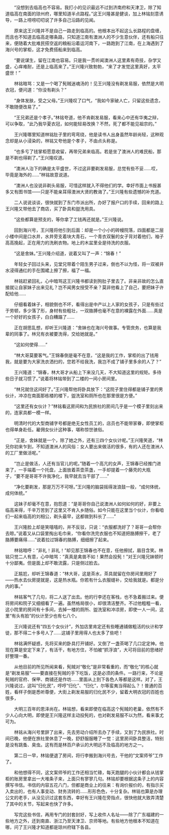 　　“没想到去临高也不容易。我打小的见识最远不过到济南府和天津卫，除了知道临高在南面的琼州府，哪里知道半点路程。”这王兴隆甚是健谈，加上林铭刻意诱导，一路上唠唠叨叨说了许多自己沿路的见闻。

　　原来这王兴隆并不是自己一路走到临高的。他根本出不起这么长路程的盘缠，而且也不知道去临高走哪条路，只知道江南有澳洲人的不少生意伙伴，还有船只往来，便随着大批难民搭空返的粮船沿着运河南下，一路跑到了江南，在上海遇到了海兴号的掌柜，这才免费搭船来到临高。

　　“要说谋生，留在江南也容易。只是我一贯听闻澳洲人这里素有奇技，杂学又盛，心痒难耐，还是上临高来了。”王兴隆兴致勃勃，“来了才发觉这里真好，太平盛世！”

　　林铭暗骂：又是一个喝了髡贼迷魂汤的！见王兴隆没有剃发易服，依然是大明衣冠，便问道：“你没有剃头？”

　　“身体发肤，受之父母。”王兴隆叹了口气，“我如今家破人亡，只留这些遗念，不敢随便改易了。”

　　“王兄弟还是个孝子。”林铭夸道，他不肯剃发易服，看来心中还有华夷之辩，可以争取，“此乃我华夏衣冠，如何能轻易改换？不然，死了都不能见祖宗的。”

　　王兴隆哪里知道林铭肚子里的弯弯绕，他是读书人出身虽然年龄尚轻，这种观念却是从小浸染的，林铭又夸他是个孝子，不由点头称是。

　　“也多亏了钱掌柜愿意收留，再带兄弟来临高。若是坐了澳洲人的难民船，那是不剃也得剃了。”王兴隆叹道。

　　“澳洲人治下的确是太平盛世，不过这非要剃发易服，总觉有些不妥……哎，毕竟是海外的……”林铭故意说道。

　　“澳洲人也没说非剃头易服，可惜这样就入不得他们的学。幸好市面上书报甚多又有图书馆——只是不能亲耳得澳洲大贤的教诲了。”王兴隆有些遗憾的补充道。

　　二人说说谈谈，很快就到了东门市派出所，办好了报户口的手续，回来的路上王兴隆又带他去了商店，买了卧具和盥洗用具。

　　“这些都算是预支的，等你拿了工钱再还就是。”王兴隆说。

　　回到海兴号，王兴隆将他引到后面：却是一个小小的砖幔院落，四面都是二层小楼中间是口水井，水井旁支着块大青石，一个青衣双鬟的女子背对着他们，袖子高高挽起，正在用力的洗刷衣物。地上的木盆里全是待洗的衣服。

　　“这是舍妹。”王兴隆介绍道，说着又叫了一声：“锦春！”

　　年轻女子回过头来，见堂兄带着个陌生男子过来，倒也不以为怪，将一双被井水浸得通红的手在围裙上擦了擦，福了一福。

　　林铭赶紧回礼，心中暗骂这王兴隆书都读到狗肚子里去了。非亲非故的怎么直接就让自家妹子出来见礼？岂不闻男女授受不亲？莫非他看上了自己，要把妹子许配给他……

　　仔细看着妹子，相貌倒也不坏，看得出是中产以上人家的女孩子，只是有些过于劳顿，多少落了形，身材有些粗壮，一双胳膊也毫不在意的裸露在外面……真是一个好好的女孩子，白白糟蹋了……

　　正在胡思乱想，却听王兴隆道：“舍妹也在海兴号做事。专管庶务，也算是我辈的同事了。林兄有衣被要洗得，交给她就是。”

　　“这如何使得……”

　　“林大哥莫要客气。”王锦春倒是毫不在意，“这是我的工作，掌柜的出了钱用我，就是要为大家洗衣洒扫的，您若不给我洗，我岂不成了铺子里多余的人了？”

　　王兴隆道：“锦春，林大哥才从船上下来没几天，不大知道这里的规矩。多待些日子就习惯了。”说着将林铭带到了二楼的一间小房间里。

　　“林兄就住这间好了。”王兴隆帮他将卧具放下：“这院子里住得都是铺子里的男伙计，冲凉在南面那栋楼的楼下，盥洗室和厕所也在那里很是方便。”

　　“这里还有女伙计？”林铭看这房间和为民旅社的房间几乎是一个模子里刻出来的，连家具都一模一样。

　　明清时代的大型商铺字号都是绝无女性员工的，店员也不能带家眷，即使掌柜也得单身赴任。雇佣女伙计这种事，堪称惊世骇俗。

　　“正是，舍妹就是一个，除了她之外，还有三四个女伙计呢。”王兴隆笑道，“林兄你初来乍到，不知道澳洲人的风俗：女人要出来做活的很多，有的人还在澳洲人的工厂里做活呢。”

　　“岂止是做活，人还有当官儿的呢。”随着一个高亢的女声，王锦春已经推门进来了，一手端着一个托盘，上面放着茶壶茶盏，一手却提着一个藤壳的大瓶子，“要不是哥哥不许我净化，我早就去当干部了……”

　　“净化要剃发，那是万万不可呀。”王兴隆的脑袋摇得泼浪鼓一般，“成何体统，成何体统。”

　　这妹子却毫不在意，抱怨道：“是哥哥你自己说澳洲人如何如何的好，非要上临高来得，千辛万苦到了这里又不肯入乡随俗。如今只能在这里当个伙计，你看咱们一起来临高的刘相公，剃头最早，这都做到科长了……”

　　王兴隆脸上却是笑嘻嘻的，并不反驳，只说：“衣服都洗好了？哥哥一会帮你去晾。”说着又从口袋里掏出毛巾来，“你看你洗完衣服也不知道把胳膊擦干，老了胳膊要痛得……”说着拉过锦春的胳膊，细细擦了起来。

　　林铭暗呼：“非礼！非礼！”却见那王锦春也不在意，任他擦拭，眉目含笑。林铭只觉二人有意，心中暗骂：“真真是禽兽不如！果然会投髡！”对王兴隆兄妹顿时十分鄙夷。但是面上却不敢流露，只是侧过脸去。

　　正尴尬，却听王锦春道：“林大哥，这是茶水，茶具就留在你房间里用好了——热水去伙房提就是，这是热水瓶。你若有什么衣服缝补，交给我就是。都是分内的事。”

　　林铭客气了几句，将二人送了出去。他的行李还在客栈，也不急着搬过来。便将房间和院子又细细看了一遍。虽然格局很小，却很清洁整齐。不过他粗粗一看，这小院里的房间有十多间，去掉一楼的厕所、盥洗室和冲凉房，即使一人一间，这里“有头有脸”的伙计至少也有七八个。

　　王兴隆说还有“四五个女伙计”，外加店里肯定还有些睡通铺做粗活的伙计和学徒，那不得二十多号人了……这铺子里用得人也太多了些吧！

　　林铭满怀疑惑，先将买来的卧具打开铺好。又倒了一盏茶喝了几口定定神。他现在算是安定下来了，有活干，有地方住，不怕被“抓浮浪”，大可将目前的思绪好好整理一番。

　　从他目前的所见所闻来看，髡贼对“敬化”是非常看重的，而“敬化”的核心就是“剃发易服”——要直接在髡贼的手下吃饭，这是必须的条件。一路行来，不论是髡贼的官府、保甲、商铺还是作坊……里面从上到下各色人等都是这样。对了，王兴隆说过，这叫“归化民”，哼哼“归化”、“归化”，尔等蛮夷当得起么？！普通的百姓，看样子倒是悉听尊便，大街上剃发易服的归化民不少，留着大明衣冠的百姓也很多，

　　大明三百年的恩泽尚在。林铭想，看来即使在临高这个髡贼的老巢，依然有不少人心向大明，即使是王兴隆这样主动投髡的，也对剃发易服不以为然，看来事尤可为。

　　林铭从海兴号里辞了出来，先去劳动介绍所去办了手续，又到了为民旅社。时间已晚，他便在旅社里休息了一晚，舒舒服服睡了一觉：这里房间卧具整洁，特别是没有跳蚤、臭虫。这有而是林百户承认的大明远不及临高的地方之一。

　　第二日一早，林铭便退了房间，将行李搬到海兴号去，干他的“文案师爷”工作了。

　　和他想得不同，这文案师爷的工作还相当忙碌，每天跑腿的小伙计都会从钱掌柜的账房里拿出一大堆条子来，上面只有寥寥几句。林铭却要根据这条子上的内容撰写书信。书信的内容五花八门，但都是商业上的往来：有询价报价的，有指示买入卖出的，也有人事变动、财务流转的……形形色色，十分复杂。林铭也算是办理公文的老手，从没见识过这套东西，幸好有王兴隆在旁指点，很快他就大致弄清楚了其中的关节，写起来也快了许多。

　　写完这些书信，再用专门的封套封好，写上收件人名址——除了广东福建的一些地方之外，还到南直、浙江乃至天津卫、京师等地。有些地方他根本不知道在哪，问了王兴隆才知道都是琼州府辖下各县。
